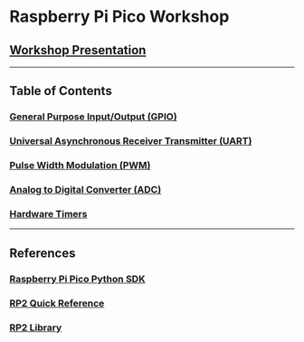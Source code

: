 # Raspberry Pi Pico Workshop

## [Workshop Presentation](https://docs.google.com/presentation/d/10UlFPzljGfi0L2pcKjVzTPjJ5C-snwKU/edit?usp=sharing&ouid=106952776417038251910&rtpof=true&sd=true)

---
## Table of Contents

### [General Purpose Input/Output (GPIO)](workshop/gpio/)
### [Universal Asynchronous Receiver Transmitter (UART)](workshop/uart/)
### [Pulse Width Modulation (PWM)](workshop/pwm/)
### [Analog to Digital Converter (ADC)](workshop/adc/)
### [Hardware Timers](workshop/timers/)
---
## References
### [Raspberry Pi Pico Python SDK](https://datasheets.raspberrypi.com/pico/raspberry-pi-pico-python-sdk.pdf)
### [RP2 Quick Reference](https://docs.micropython.org/en/latest/rp2/quickref.html)
### [RP2 Library](https://docs.micropython.org/en/latest/library/rp2.html)